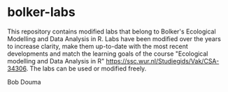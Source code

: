 # bolker-labs
This repository contains modified labs that belong to Bolker's Ecological Modelling and Data Analysis in R. Labs have been modified over the years to increase clarity, make them up-to-date with the most recent developments and match the learning goals of the course "Ecological modelling and Data Analysis in R" https://ssc.wur.nl/Studiegids/Vak/CSA-34306. The labs can be used or modified freely. 

Bob Douma